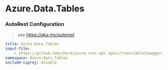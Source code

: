 # Azure.Data.Tables

### AutoRest Configuration
> see https://aka.ms/autorest

``` yaml
title: Azure.Data.Tables
input-file:
    - https://github.com/shurd/azure-rest-api-specs/tree/tablesSwagger/specification/cosmos-db/data-plane/Microsoft.TablesStorage/preview/2018-10-10/table.json
namespace: Azure.Data.Tables
include-csproj: disable
```
